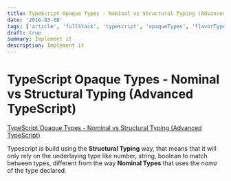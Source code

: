 ```yaml
---
title: TypeScript Opaque Types - Nominal vs Structural Typing (Advanced TypeScript)
date: '2016-03-08'
tags: ['article', 'fullStack', 'typescript', 'opaqueTypes', 'flavorTypes', 'brandingTypes', 'architecture', 'read', 'withResume']
draft: true
summary: Implement it
description: Implement it
---
```


# TypeScript Opaque Types - Nominal vs Structural Typing (Advanced TypeScript)


[TypeScript Opaque Types - Nominal vs Structural Typing (Advanced TypeScript)](https://www.youtube.com/watch?v=EX5R2-j-0Jk&ab_channel=BasaratCodes)



Typescript is build using the **Structural Typing** way, that means that it will only rely on the underlaying type like number, string, boolean to match between types, different from the way **Nominal Types** that uses the _name_ of the type declared.


